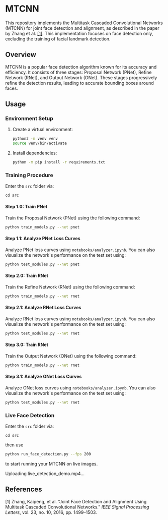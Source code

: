 # MTCNN

This repository implements the Multitask Cascaded Convolutional Networks (MTCNN) for joint face detection and alignment, as described in the paper by Zhang et al. [\[1\]](http://dx.doi.org/10.1109/LSP.2016.2603342). This implementation focuses on face detection only, excluding the training of facial landmark detection.

## Overview

MTCNN is a popular face detection algorithm known for its accuracy and efficiency. It consists of three stages: Proposal Network (PNet), Refine Network (RNet), and Output Network (ONet). These stages progressively refine the detection results, leading to accurate bounding boxes around faces.

## Usage

### Environment Setup

1. Create a virtual environment:
   ```bash
   python3 -m venv venv
   source venv/bin/activate
   ```

2. Install dependencies:
   ```bash
   python -m pip install -r requirements.txt
   ```

### Training Procedure
Enter the `src` folder via:
```
cd src
```
#### Step 1.0: Train PNet

Train the Proposal Network (PNet) using the following command:
```bash
python train_models.py --net pnet
```

#### Step 1.1: Analyze PNet Loss Curves

Analyze PNet loss curves using `notebooks/analyzer.ipynb`. You can also visualize the network's performance on the test set using:
```bash
python test_modules.py --net pnet
```

#### Step 2.0: Train RNet

Train the Refine Network (RNet) using the following command:
```bash
python train_models.py --net rnet
```

#### Step 2.1: Analyze RNet Loss Curves

Analyze RNet loss curves using `notebooks/analyzer.ipynb`. You can also visualize the network's performance on the test set using:
```bash
python test_modules.py --net rnet
```

#### Step 3.0: Train RNet

Train the Output Network (ONet) using the following command:
```bash
python train_models.py --net rnet
```

#### Step 3.1: Analyze ONet Loss Curves

Analyze ONet loss curves using `notebooks/analyzer.ipynb`. You can also visualize the network's performance on the test set using:
```bash
python test_modules.py --net rnet
```

### Live Face Detection
Enter the `src` folder via:
```
cd src
```
then use
```bash
python run_face_detection.py --fps 200
```
to start running your MTCNN on live images.

Uploading live_detection_demo.mp4…


## References

\[1\] Zhang, Kaipeng, et al. "Joint Face Detection and Alignment Using Multitask Cascaded Convolutional Networks." *IEEE Signal Processing Letters*, vol. 23, no. 10, 2016, pp. 1499–1503.
